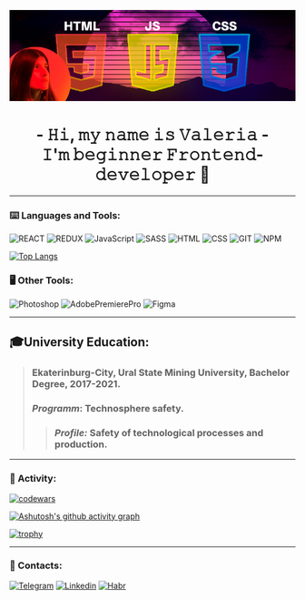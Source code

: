 ![HeaderImg](https://github.com/LeroyYuta/LeroyYuta/blob/main/assets/img/header.png)

<h1 align='center'> - 𝙷𝚒, 𝚖𝚢 𝚗𝚊𝚖𝚎 𝚒𝚜 𝚅𝚊𝚕𝚎𝚛𝚒𝚊 - <br /> 𝙸'𝚖 𝚋𝚎𝚐𝚒𝚗𝚗𝚎𝚛 𝙵𝚛𝚘𝚗𝚝𝚎𝚗𝚍-𝚍𝚎𝚟𝚎𝚕𝚘𝚙𝚎𝚛 👋</h1>

___

### ⌨️ Languages and Tools:

![REACT](https://img.shields.io/badge/React-black?style=for-the-badge&logo=React)
![REDUX](https://img.shields.io/badge/Redux-black?style=for-the-badge&logo=Redux)
![JavaScript](https://img.shields.io/badge/JavaScript-black?style=for-the-badge&logo=JavaScript)
![SASS](https://img.shields.io/badge/SASS-black?style=for-the-badge&logo=SASS)
![HTML](https://img.shields.io/badge/HTML-black?style=for-the-badge&logo=HTML5)
![CSS](https://img.shields.io/badge/CSS-black?style=for-the-badge&logo=CSS3&logoColor=blue)
![GIT](https://img.shields.io/badge/Git-black?style=for-the-badge&logo=Git)
![NPM](https://img.shields.io/badge/npm-black?style=for-the-badge&logo=npm)


[![Top Langs](https://github-readme-stats.vercel.app/api/top-langs/?username=LeroyYuta&hide=php&layout=compact&theme=dark)](https://github.com/anuraghazra/github-readme-stats)
### 🖥 Other Tools:
![Photoshop](https://img.shields.io/badge/Adobe_Photoshop-black?style=for-the-badge&logo=AdobePhotoshop)
![AdobePremierePro](https://img.shields.io/badge/Adobe_Premiere_Pro-black?style=for-the-badge&logo=AdobePremierePro)
![Figma](https://img.shields.io/badge/Figma-black?style=for-the-badge&logo=Figma)
___
## **🎓University Education:**
> ### Ekaterinburg-City, Ural State Mining University, Bachelor Degree, 2017-2021.
> ### *Programm*: Technosphere safety.
>> ### *Profile:* Safety of technological processes and production.
___
### 🚀 Activity:
[![codewars](https://www.codewars.com/users/LeroyYuta/badges/large)](https://www.codewars.com/users/LeroyYuta)

[![Ashutosh's github activity graph](https://activity-graph.herokuapp.com/graph?username=LeroyYuta&theme=react-dark)](https://github.com/ashutosh00710/github-readme-activity-graph)

[![trophy](https://github-profile-trophy.vercel.app/?username=LeroyYuta&title=Commits&theme=darkhub)](https://github.com/ryo-ma/github-profile-trophy)
___
### 📩 Contacts:
[![Telegram](https://img.shields.io/badge/-Telegram-black?style=for-the-badge&logo=Telegram)](https://t.me/leroy_yuta)
[![Linkedin](https://img.shields.io/badge/-Linkedin-black?style=for-the-badge&logo=Linkedin&logoColor=blue)](https://www.linkedin.com/in/%D0%B2%D0%B0%D0%BB%D0%B5%D1%80%D0%B8%D1%8F-%D0%BB%D1%8B%D1%81%D0%B5%D0%BD%D0%BA%D0%BE-455a87240/)
[![Habr](https://img.shields.io/badge/-Habr.career-black?style=for-the-badge&logo=Habr)](https://career.habr.com/leroyyuta)



